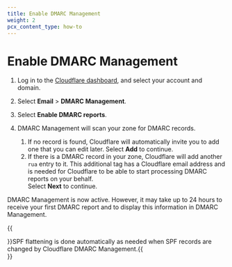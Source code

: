 ```yaml
---
title: Enable DMARC Management
weight: 2
pcx_content_type: how-to
---
```


# Enable DMARC Management

1. Log in to the [Cloudflare dashboard](https://dash.cloudflare.com/), and select your account and domain.
2. Select **Email** > **DMARC Management**.
3. Select **Enable DMARC reports**.
4. DMARC Management will scan your zone for DMARC records. 

    1. If no record is found, Cloudflare will automatically invite you to add one that you can edit later. Select **Add** to continue.
    2. If there is a DMARC record in your zone, Cloudflare will add another `rua` entry to it. This additional tag has a Cloudflare email address and is needed for Cloudflare to be able to start processing DMARC reports on your behalf. <br /> Select **Next** to continue.

DMARC Management is now active. However, it may take up to 24 hours to receive your first DMARC report and to display this information in DMARC Management. 

{{<Aside type="note">}}SPF flattening is done automatically as needed when SPF records are changed by Cloudflare DMARC Management.{{</Aside>}}